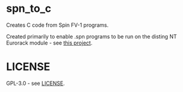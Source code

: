 # spn_to_c
Creates C code from Spin FV-1 programs.

Created primarily to enable .spn programs to be run on the disting NT Eurorack module - see [this project](https://github.com/expertsleepersltd/distingNT/tree/main/tools/three_pot).

# LICENSE
GPL-3.0 - see [LICENSE](LICENSE).
